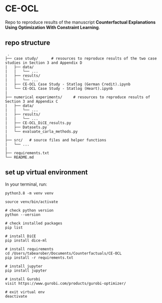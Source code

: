 # CE-OCL
 
Repo to reproduce results of the manuscript **Counterfactual Explanations Using Optimization With Constraint Learning**. 
 
 
 ## repo structure
     .
    ├── case study/      # resources to reproduce results of the two case studies in Section 3 and Appendix D  
    |   ├── data/
    |   |   └── ...
    |   ├── results/
    |   |   └── ...
    |   ├── CE-OCL Case Study - Statlog (German Credit).ipynb
    |   └── CE-OCL Case Study - Statlog (Heart).ipynb
    |
    ├── numerical experiments/     # resources to reproduce results of Section 3 and Appendix C
    |   ├── data/
    |   |   └── ...
    |   ├── results/
    |   |   └── ...
    |   ├── CE-OCL_DiCE_results.py
    |   ├── Datasets.py
    |   └── evaluate_carla_methods.py
    |
    ├── src/   # source files and helper functions
    |   └── ...
    |   
    ├── requirements.txt
    └── README.md


## set up virtual environment

In your terminal, run: 

```
python3.8 -m venv venv

source venv/bin/activate

# check python version
python --version

# check installed packages
pip list

# install DiCE
pip install dice-ml

# install requirements
cd /Users/tabearober/Documents/Counterfactuals/CE-OCL
pip install -r requirements.txt

# install jupyter
pip install jupyter

# install Gurobi
visit https://www.gurobi.com/products/gurobi-optimizer/

# exit virtual env
deactivate
```
